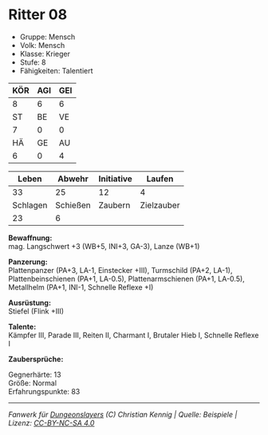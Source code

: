 # Ritter 08  
- Gruppe: Mensch  
- Volk: Mensch  
- Klasse: Krieger  
- Stufe: 8  
- Fähigkeiten: Talentiert  


| KÖR | AGI | GEI |  
| --- | --- | --- |  
| 8   | 6   | 6   |
| ST  | BE  | VE  |  
| 7   | 0   | 0   |
| HÄ  | GE  | AU  |  
| 6   | 0   | 4   |


| Leben    | Abwehr   | Initiative | Laufen     |
| -------- | -------- | ---------- | ---------- |
| 33       | 25       | 12         | 4          |
| Schlagen | Schießen | Zaubern    | Zielzauber |
| 23       | 6        |            |            |

**Bewaffnung:**  
mag. Langschwert +3 (WB+5, INI+3, GA-3), Lanze (WB+1)

**Panzerung:**  
Plattenpanzer (PA+3, LA-1, Einstecker +III), Turmschild (PA+2, LA-1), Plattenbeinschienen (PA+1, LA-0.5), Plattenarmschienen (PA+1, LA-0.5), Metallhelm (PA+1, INI-1, Schnelle Reflexe +I)

**Ausrüstung:**  
Stiefel (Flink +III)

**Talente:**  
Kämpfer III, Parade III, Reiten II, Charmant I, Brutaler Hieb I, Schnelle Reflexe I

**Zaubersprüche:**  


Gegnerhärte: 13  
Größe: Normal  
Erfahrungspunkte: 83  



___
*Fanwerk für [Dungeonslayers](https://www.dungeonslayers.net/) (C) Christian Kennig | Quelle: Beispiele | Lizenz: [CC-BY-NC-SA 4.0](https://creativecommons.org/licenses/by-nc-sa/4.0/deed.de)*
